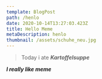```yaml
---
template: BlogPost
path: /henlo
date: 2020-10-14T13:27:03.423Z
title: Hello Meme
metaDescription: henlo
thumbnail: /assets/schuhe_neu.jpg
---
```

> Today i ate ***Kartoffelsuppe***

 ***I really like meme***
